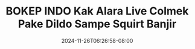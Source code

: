 --- 
title: "BOKEP INDO  Kak Alara Live Colmek Pake Dildo Sampe Squirt Banjir"
description: "download   BOKEP INDO  Kak Alara Live Colmek Pake Dildo Sampe Squirt Banjir tiktok    "
date: 2024-11-26T06:26:58-08:00
file_code: "zt829v4wec1l"
draft: false
cover: "z4vgf2i9xg98uq1s.jpg"
tags: ["BOKEP", "INDO", "Kak", "Alara", "Live", "Colmek", "Pake", "Dildo", "Sampe", "Squirt", "Banjir", "bokep-indo", "bokep-viral", "bokep-ig"]
length: 3393
fld_id: "1483013"
foldername: "Alara update"
categories: ["Alara update"]
views: 0
---